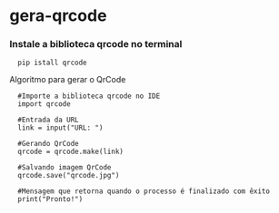 # gera-qrcode

<tr>

### Instale a biblioteca qrcode no terminal

      pip istall qrcode

Algoritmo para gerar o QrCode

      #Importe a biblioteca qrcode no IDE
      import qrcode

      #Entrada da URL
      link = input("URL: ")

      #Gerando QrCode
      qrcode = qrcode.make(link)

      #Salvando imagem QrCode
      qrcode.save("qrcode.jpg")

      #Mensagem que retorna quando o processo é finalizado com êxito
      print("Pronto!")
